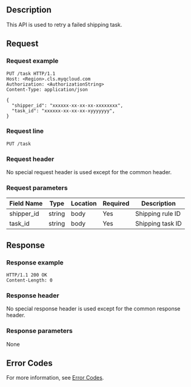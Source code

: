 ## Description

This API is used to retry a failed shipping task.

## Request


### Request example

```
PUT /task HTTP/1.1
Host: <Region>.cls.myqcloud.com
Authorization: <AuthorizationString>
Content-Type: application/json

{
  "shipper_id": "xxxxxx-xx-xx-xx-xxxxxxxx",
  "task_id": "xxxxxx-xx-xx-xx-xyyyyyyy",
}
```
### Request line

```
PUT /task
```
### Request header

No special request header is used except for the common header.

### Request parameters

| Field Name | Type | Location | Required | Description |
|--------------|--------|------|---------|--------------------------------|
| shipper_id | string | body | Yes | Shipping rule ID |
| task_id | string | body | Yes | Shipping task ID |

## Response

### Response example

```
HTTP/1.1 200 OK
Content-Length: 0
```

### Response header

No special response header is used except for the common response header.

### Response parameters

None

## Error Codes

For more information, see [Error Codes](https://cloud.tencent.com/document/product/614/12402).

